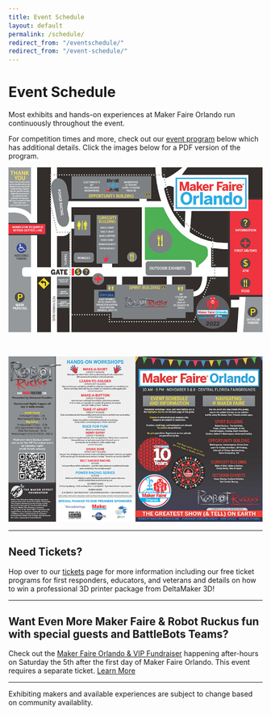 ```yaml
---
title: Event Schedule
layout: default
permalink: /schedule/
redirect_from: "/eventschedule/"
redirect_from: "/event-schedule/"
---
```


# Event Schedule


Most exhibits and hands-on experiences at Maker Faire Orlando run continuously throughout the event.

For competition times and more, check out our [event program](/program) below which has additional details. Click the images below for a PDF version of the program.


<a href="/assets/images/program/MFO_2022_Program.pdf"><img src="/assets/images/program/MFO_2022_Program_Page_1-web.jpg" alt="Maker Faire Orlando 2022 event program page 1" width="800" /></a>

<br>

<a href="/assets/images/program/MFO_2022_Program.pdf"><img src="/assets/images/program/MFO_2022_Program_Page_2-web.jpg" alt="Maker Faire Orlando 2022 event program page 2" width="800" /></a>


---

## Need Tickets?
Hop over to our [tickets](/attend) page for more information including our free ticket programs for first responders, educators, and veterans and details on how to win a professional 3D printer package from DeltaMaker 3D!


___

## Want Even More Maker Faire & Robot Ruckus fun with special guests and BattleBots Teams?
Check out the [Maker Faire Orlando & VIP Fundraiser](https://events.humanitix.com/mfo2022-vip-fundraiser) happening after-hours on Saturday the 5th after the first day of Maker Faire Orlando. This event requires a separate ticket. [Learn More](https://events.humanitix.com/mfo2022-vip-fundraiser)



---

Exhibiting makers and available experiences are subject to change based on community availablity.

